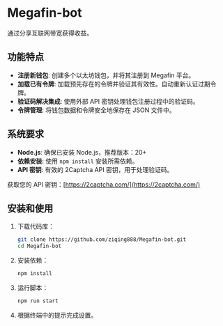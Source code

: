 # Megafin-bot

通过分享互联网带宽获得收益。

## 功能特点

- **注册新钱包**: 创建多个以太坊钱包，并将其注册到 Megafin 平台。
- **加载已有令牌**: 加载预先存在的令牌并验证其有效性。自动重新认证过期令牌。
- **验证码解决集成**: 使用外部 API 密钥处理钱包注册过程中的验证码。
- **令牌管理**: 将钱包数据和令牌安全地保存在 JSON 文件中。

## 系统要求

- **Node.js**: 确保已安装 Node.js，推荐版本：20+
- **依赖安装**: 使用 `npm install` 安装所需依赖。
- **API 密钥**: 有效的 2Captcha API 密钥，用于处理验证码。

获取您的 API 密钥：[https://2captcha.com/](https://2captcha.com/)

## 安装和使用

1. 下载代码库：
    ```bash
    git clone https://github.com/ziqing888/Megafin-bot.git
    cd Megafin-bot
    ```
2. 安装依赖：
    ```bash
    npm install
    ```
3. 运行脚本：
    ```bash
    npm run start
    ```
4. 根据终端中的提示完成设置。

